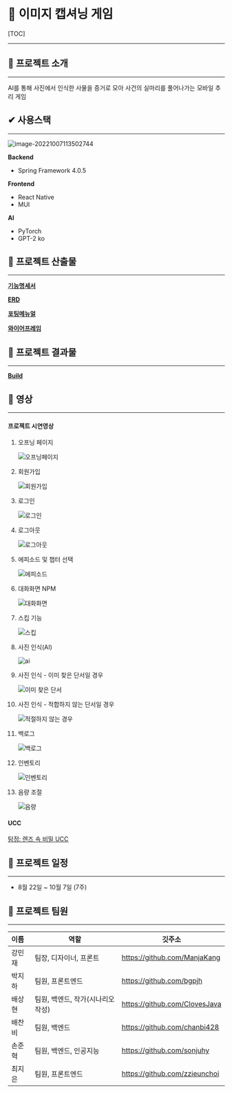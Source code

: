# **🌷 이미지 캡셔닝 게임**



[TOC]

------

## **💜 프로젝트 소개** 

---

AI를 통해 사진에서 인식한 사물을 증거로 모아 사건의 실마리를 풀어나가는 모바일 추리 게임



## **✔ 사용스택**

------

![image-20221007113502744](readme/image-20221007113502744.png)

**Backend**

- Spring Framework 4.0.5

**Frontend**

- React Native
- MUI

**AI**

- PyTorch
- GPT-2 ko



## **:blue_book: 프로젝트 산출물**

---

[**기능명세서**](docs/기획/기능명세서.md)

[**ERD**](docs/기획/ERD.png)

[**포팅메뉴얼**](exec/)

[**와이어프레임**](docs/기획/와이어프레임.jpg)



## **:floppy_disk: 프로젝트 결과물**

---

[**Build**](Build/)



## **:movie_camera: 영상**

---

#### **프로젝트 시연영상**

1. 오프닝 페이지

   ![오프닝페이지](readme/opening.gif)

2. 회원가입

   ![회원가입](readme/signup.gif)

3. 로그인

   ![로그인](readme/signin.gif)

4. 로그아웃

   ![로그아웃](readme/logout.gif)

5. 에피소드 및 챕터 선택

   ![에피소드](readme/episode.gif)

6. 대화화면 NPM

   ![대화화면](readme/ingame.gif)

7. 스킵 기능

   ![스킵](readme/skip.gif)

8. 사진 인식(AI)

   ![ai](readme/ai.gif)

9. 사진 인식 - 이미 찾은 단서일 경우

   ![이미 찾은 단서](readme/duplicate.gif)

10. 사진 인식 - 적합하지 않는 단서일 경우

    ![적절하지 않는 경우](readme/noclue.gif)

11. 백로그

    ![백로그](readme/backlog.gif)

12. 인벤토리

    ![인벤토리](readme/inventory.gif)

13. 음량 조절

    ![음량](readme/sound.gif)

#### **UCC**

[탐정: 렌즈 속 비밀 UCC](https://youtu.be/ICfLxPCzNR0) 



## **:calendar: 프로젝트 일정**

---

* 8월 22일 ~ 10월 7일 (7주)



## **:construction_worker: 프로젝트 팀원**

---

| 이름   | 역할                              | 깃주소                        |
| :----- | --------------------------------- | ----------------------------- |
| 강민재 | 팀장, 디자이너, 프론트            | https://github.com/ManjaKang  |
| 박지하 | 팀원, 프론트엔드                  | https://github.com/bgpjh      |
| 배상현 | 팀원, 백엔드, 작가(시나리오 작성) | https://github.com/ClovesJava |
| 배찬비 | 팀원, 백엔드                      | https://github.com/chanbi428  |
| 손준혁 | 팀원, 백엔드, 인공지능            | https://github.com/sonjuhy    |
| 최지은 | 팀원, 프론트엔드                  | https://github.com/zzieunchoi |

